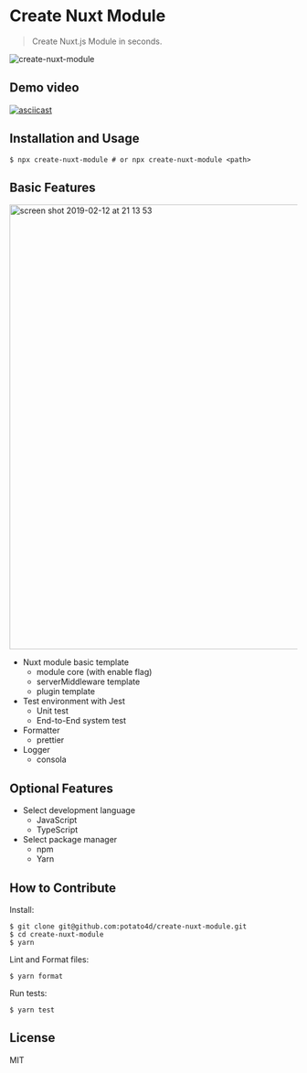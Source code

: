 # Create Nuxt Module

> Create Nuxt.js Module in seconds.

![create-nuxt-module](https://user-images.githubusercontent.com/6993514/52634439-8fc8f100-2f0a-11e9-85f9-bd5e54254059.png)

## Demo video

[![asciicast](https://asciinema.org/a/tiNoFXttMhgrYiaNpQvLDciFh.svg)](https://asciinema.org/a/tiNoFXttMhgrYiaNpQvLDciFh)

## Installation and Usage

```
$ npx create-nuxt-module # or npx create-nuxt-module <path>
```

## Basic Features

<img width="778" alt="screen shot 2019-02-12 at 21 13 53" src="https://user-images.githubusercontent.com/6993514/52634669-23022680-2f0b-11e9-98b7-587c0a7ab148.png">

- Nuxt module basic template
  - module core (with enable flag)
  - serverMiddleware template
  - plugin template
- Test environment with Jest
  - Unit test
  - End-to-End system test
- Formatter
  - prettier
- Logger
  - consola

## Optional Features

- Select development language
  - JavaScript
  - TypeScript
- Select package manager
  - npm
  - Yarn

## How to Contribute

Install:

```
$ git clone git@github.com:potato4d/create-nuxt-module.git
$ cd create-nuxt-module
$ yarn
```

Lint and Format files:

```
$ yarn format
```

Run tests:

```
$ yarn test
```

## License

MIT
